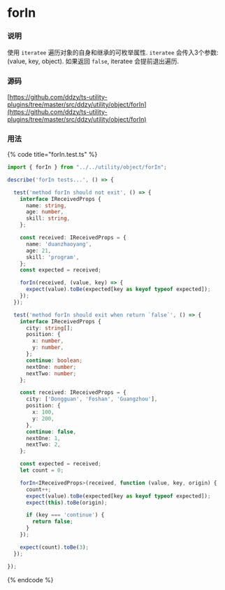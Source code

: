 # forIn

### 说明

使用 `iteratee` 遍历对象的自身和继承的可枚举属性. `iteratee` 会传入3个参数: \(value, key, object\). 如果返回 `false`, iteratee 会提前退出遍历.

### 源码

[https://github.com/ddzy/ts-utility-plugins/tree/master/src/ddzy/utility/object/forIn](https://github.com/ddzy/ts-utility-plugins/tree/master/src/ddzy/utility/object/forIn)

### 用法

{% code title="forIn.test.ts" %}
```typescript
import { forIn } from "../../utility/object/forIn";

describe('forIn tests...', () => {

  test('method forIn should not exit', () => {
    interface IReceivedProps {
      name: string,
      age: number,
      skill: string,
    };

    const received: IReceivedProps = {
      name: 'duanzhaoyang',
      age: 21,
      skill: 'program',
    };
    const expected = received;

    forIn(received, (value, key) => {
      expect(value).toBe(expected[key as keyof typeof expected]);
    });
  });

  test('method forIn should exit when return `false`', () => {
    interface IReceivedProps {
      city: string[];
      position: {
        x: number,
        y: number,
      };
      continue: boolean;
      nextOne: number;
      nextTwo: number;
    };

    const received: IReceivedProps = {
      city: ['Dongguan', 'Foshan', 'Guangzhou'],
      position: {
        x: 100,
        y: 200,
      },
      continue: false,
      nextOne: 1,
      nextTwo: 2,
    };

    const expected = received;
    let count = 0;

    forIn<IReceivedProps>(received, function (value, key, origin) {
      count++;
      expect(value).toBe(expected[key as keyof typeof expected]);
      expect(this).toBe(origin);

      if (key === 'continue') {
        return false;
      }
    });

    expect(count).toBe(3);
  });

});
```
{% endcode %}

